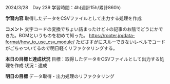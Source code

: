 2024/3/28　Day 239
学習時間：4h(週計15h/累計860h)

**学習内容**
取得したデータをCSVファイルとして出力する処理を作成

**コメント**
文字コードの変換でちょい詰まったけど↓の記事のお陰でどうにかできた。BOMというものを初めて知った。
https://rooter.jp/data-format/how_to_use_csv_module/
たださすがにスルーできないレベルでコードがごちゃついてるので明日軽くリファクタリングする。

**本日の目標と達成状況**
目標：取得したデータをCSVファイルとして出力する処理を作成
状況：達成

**明日の目標**
データ取得・出力処理のリファクタリング
